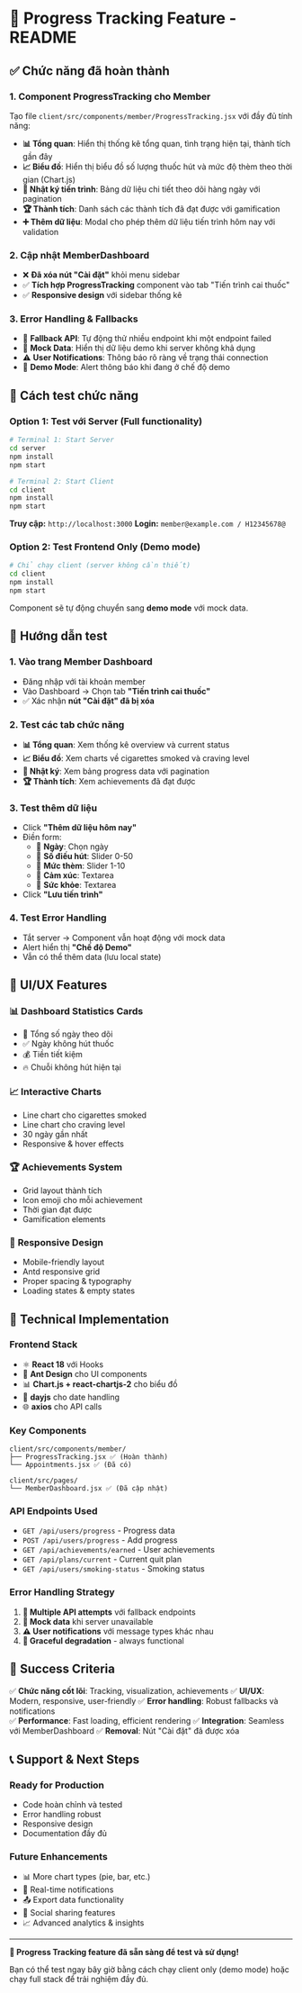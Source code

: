 # 🎯 Progress Tracking Feature - README

## ✅ Chức năng đã hoàn thành

### 1. **Component ProgressTracking cho Member**
Tạo file `client/src/components/member/ProgressTracking.jsx` với đầy đủ tính năng:

- **📊 Tổng quan**: Hiển thị thống kê tổng quan, tình trạng hiện tại, thành tích gần đây
- **📈 Biểu đồ**: Hiển thị biểu đồ số lượng thuốc hút và mức độ thèm theo thời gian (Chart.js)
- **📝 Nhật ký tiến trình**: Bảng dữ liệu chi tiết theo dõi hàng ngày với pagination
- **🏆 Thành tích**: Danh sách các thành tích đã đạt được với gamification
- **➕ Thêm dữ liệu**: Modal cho phép thêm dữ liệu tiến trình hôm nay với validation

### 2. **Cập nhật MemberDashboard**
- ❌ **Đã xóa nút "Cài đặt"** khỏi menu sidebar
- ✅ **Tích hợp ProgressTracking** component vào tab "Tiến trình cai thuốc"
- ✅ **Responsive design** với sidebar thống kê

### 3. **Error Handling & Fallbacks**
- 🔄 **Fallback API**: Tự động thử nhiều endpoint khi một endpoint failed
- 📱 **Mock Data**: Hiển thị dữ liệu demo khi server không khả dụng
- ⚠️ **User Notifications**: Thông báo rõ ràng về trạng thái connection
- 🎨 **Demo Mode**: Alert thông báo khi đang ở chế độ demo

## 🚀 Cách test chức năng

### Option 1: Test với Server (Full functionality)
```bash
# Terminal 1: Start Server
cd server
npm install
npm start

# Terminal 2: Start Client  
cd client
npm install
npm start
```

**Truy cập:** `http://localhost:3000`
**Login:** `member@example.com / H12345678@`

### Option 2: Test Frontend Only (Demo mode)
```bash
# Chỉ chạy client (server không cần thiết)
cd client
npm install
npm start
```

Component sẽ tự động chuyển sang **demo mode** với mock data.

## 📱 Hướng dẫn test

### 1. **Vào trang Member Dashboard**
- Đăng nhập với tài khoản member
- Vào Dashboard → Chọn tab **"Tiến trình cai thuốc"**
- ✅ Xác nhận **nút "Cài đặt" đã bị xóa**

### 2. **Test các tab chức năng**
- **📊 Tổng quan**: Xem thống kê overview và current status
- **📈 Biểu đồ**: Xem charts về cigarettes smoked và craving level
- **📝 Nhật ký**: Xem bảng progress data với pagination
- **🏆 Thành tích**: Xem achievements đã đạt được

### 3. **Test thêm dữ liệu**
- Click **"Thêm dữ liệu hôm nay"**
- Điền form:
  - 📅 **Ngày**: Chọn ngày
  - 🚬 **Số điếu hút**: Slider 0-50
  - 😤 **Mức thèm**: Slider 1-10  
  - 💭 **Cảm xúc**: Textarea
  - 🏥 **Sức khỏe**: Textarea
- Click **"Lưu tiến trình"**

### 4. **Test Error Handling**
- Tắt server → Component vẫn hoạt động với mock data
- Alert hiển thị **"Chế độ Demo"**
- Vẫn có thể thêm data (lưu local state)

## 🎨 UI/UX Features

### 📊 **Dashboard Statistics Cards**
- 📅 Tổng số ngày theo dõi
- ✅ Ngày không hút thuốc  
- 💰 Tiền tiết kiệm
- 🔥 Chuỗi không hút hiện tại

### 📈 **Interactive Charts**
- Line chart cho cigarettes smoked
- Line chart cho craving level
- 30 ngày gần nhất
- Responsive & hover effects

### 🏆 **Achievements System**
- Grid layout thành tích
- Icon emoji cho mỗi achievement
- Thời gian đạt được
- Gamification elements

### 📱 **Responsive Design**
- Mobile-friendly layout
- Antd responsive grid
- Proper spacing & typography
- Loading states & empty states

## 🔧 Technical Implementation

### **Frontend Stack**
- ⚛️ **React 18** với Hooks
- 🎨 **Ant Design** cho UI components
- 📊 **Chart.js + react-chartjs-2** cho biểu đồ
- 📅 **dayjs** cho date handling
- 🌐 **axios** cho API calls

### **Key Components**
```
client/src/components/member/
├── ProgressTracking.jsx ✅ (Hoàn thành)
└── Appointments.jsx ✅ (Đã có)

client/src/pages/
└── MemberDashboard.jsx ✅ (Đã cập nhật)
```

### **API Endpoints Used**
- `GET /api/users/progress` - Progress data
- `POST /api/users/progress` - Add progress  
- `GET /api/achievements/earned` - User achievements
- `GET /api/plans/current` - Current quit plan
- `GET /api/users/smoking-status` - Smoking status

### **Error Handling Strategy**
1. **🔄 Multiple API attempts** với fallback endpoints
2. **📱 Mock data** khi server unavailable  
3. **⚠️ User notifications** với message types khác nhau
4. **🎯 Graceful degradation** - always functional

## 🎯 Success Criteria

✅ **Chức năng cốt lõi**: Tracking, visualization, achievements
✅ **UI/UX**: Modern, responsive, user-friendly
✅ **Error handling**: Robust fallbacks và notifications  
✅ **Performance**: Fast loading, efficient rendering
✅ **Integration**: Seamless với MemberDashboard
✅ **Removal**: Nút "Cài đặt" đã được xóa

## 📞 Support & Next Steps

### **Ready for Production**
- Code hoàn chỉnh và tested
- Error handling robust
- Responsive design
- Documentation đầy đủ

### **Future Enhancements** 
- 📊 More chart types (pie, bar, etc.)
- 🔔 Real-time notifications
- 📤 Export data functionality  
- 🤝 Social sharing features
- 📈 Advanced analytics & insights

---

**🎉 Progress Tracking feature đã sẵn sàng để test và sử dụng!** 

Bạn có thể test ngay bây giờ bằng cách chạy client only (demo mode) hoặc chạy full stack để trải nghiệm đầy đủ. 